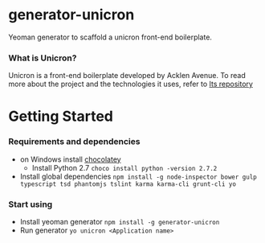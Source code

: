 # generator-unicron
Yeoman generator to scaffold a unicron front-end boilerplate. 

### What is Unicron?
Unicron is a front-end boilerplate developed by Acklen Avenue. To read more about the project and the technologies it uses, refer to [Its repository](https://github.com/AcklenAvenue/unicron) 

# Getting Started
### Requirements and dependencies
- on Windows install [chocolatey](https://chocolatey.org/)
    - Install Python 2.7
        `choco install python -version 2.7.2`
- Install global dependencies `npm install -g node-inspector bower gulp typescript tsd phantomjs tslint karma karma-cli grunt-cli yo `
### Start using
- Install yeoman generator `npm install -g generator-unicron`
- Run generator `yo unicron <Application name>`
